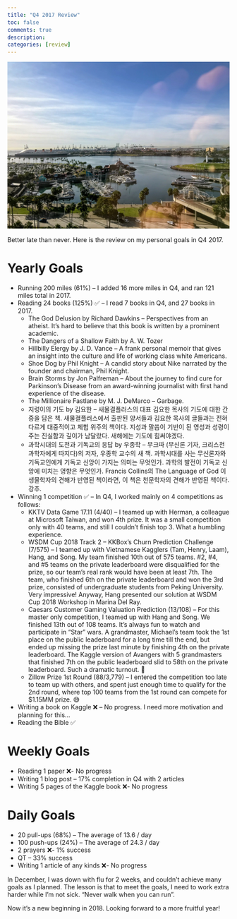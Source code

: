 ```yaml
---
title: "Q4 2017 Review"
toc: false
comments: true
description:
categories: [review]
---
```


![](/images/20180222-long-beach.jpg)

Better late than never. Here is the review on my personal goals in Q4 2017.

# Yearly Goals

* Running 200 miles (61%) – I added 16 more miles in Q4, and ran 121 miles total in 2017.
* Reading 24 books (125%) ✅ – I read 7 books in Q4, and 27 books in 2017.
  * The God Delusion by Richard Dawkins –  Perspectives from an atheist. It’s hard to believe that this book is written by a prominent academic.
  * The Dangers of a Shallow Faith by A. W. Tozer
  * Hillbilly Elergy by J. D. Vance – A frank personal memoir that gives an insight into the culture and life of working class white Americans.
  * Shoe Dog by Phil Knight – A candid story about Nike narrated by the founder and chairman, Phil Knight.
  * Brain Storms by Jon Palfreman – About the journey to find cure for Parkinson’s Disease from an award-winning journalist with first hand experience of the disease.
  * The Millionaire Fastlane by M. J. DeMarco – Garbage.
  * 지렁이의 기도 by 김요한 – 새물결플러스의 대표 김요한 목사의 기도에 대한 간증을 담은 책. 새물결플러스에서 출판된 양서들과 김요한 목사의 글들과는 전혀 다르게 대중적이고 체험 위주의 책이다. 지성과 말씀이 기반이 된 영성과 성령이 주는 진실함과 깊이가 남달랐다. 새해에는 기도에 힘써야겠다.
  * 과학시대의 도전과 기독교의 응답 by 우종학 – 무크따 (무신론 기자, 크리스천 과학자에게 따지다)의 저자, 우종학 교수의 새 책. 과학시대를 사는 무신론자와 기독교인에게 기독교 신앙이 가지는 의미는 무엇인가. 과학의 발전이 기독교 신앙에 미치는 영향은 무엇인가. Francis Collins의 The Language of God 이 생물학자의 견해가 반영된 책이라면, 이 책은 천문학자의 견해가 반영된 책이다. 강추.
* Winning 1 competition ✅ – In Q4, I worked mainly on 4 competitions as follows:
  * KKTV Data Game 17.11 (4/40) – I teamed up with Herman, a colleague at Microsoft Taiwan, and won 4th prize. It was a small competition only with 40 teams, and still I couldn’t finish top 3. What a humbling experience.
  * WSDM Cup 2018 Track 2 – KKBox’s Churn Prediction Challenge (7/575) – I teamed up with Vietnamese Kagglers (Tam, Henry, Laam), Hang, and Song. My team finished 10th out of 575 teams. #2, #4, and #5 teams on the private leaderboard were disqualified for the prize, so our team’s real rank would have been at least 7th. The team, who finished 6th on the private leaderboard and won the 3rd prize, consisted of undergraduate students from Peking University. Very impressive! Anyway, Hang presented our solution at WSDM Cup 2018 Workshop in Marina Del Ray.
  *  Caesars Customer Gaming Valuation Prediction (13/108) – For this master only competition, I teamed up with Hang and Song. We finished 13th out of 108 teams. It’s always fun to watch and participate in “Star” wars. A grandmaster, Michael’s team took the 1st place on the public leaderboard for a long time till the end, but ended up missing the prize last minute by finishing 4th on the private leaderboard. The Kaggle version of Avangers with 5 grandmasters that finished 7th on the public leaderboard slid to 58th on the private leaderboard. Such a dramatic turnout. 🙂
  * Zillow Prize 1st Round (88/3,779) – I entered the competition too late to team up with others, and spent just enough time to qualify for the 2nd round, where top 100 teams from the 1st round can compete for $1.15MM prize. 😅
* Writing a book on Kaggle ❌ – No progress. I need more motivation and planning for this…
* Reading the Bible ✅

# Weekly Goals

* Reading 1 paper ❌- No progress
* Writing 1 blog post – 17% completion in Q4 with 2 articles
* Writing 5 pages of the Kaggle book ❌- No progress

# Daily Goals

* 20 pull-ups (68%) – The average of 13.6 / day
* 100 push-ups (24%) – The average of 24.3 / day
* 2 prayers ❌- 1% success
* QT – 33% success
* Writing 1 article of any kinds ❌- No progress

In December, I was down with flu for 2 weeks, and couldn’t achieve many goals as I planned. The lesson is that to meet the goals, I need to work extra harder while I’m not sick. “Never walk when you can run”.

Now it’s a new beginning in 2018. Looking forward to a more fruitful year!